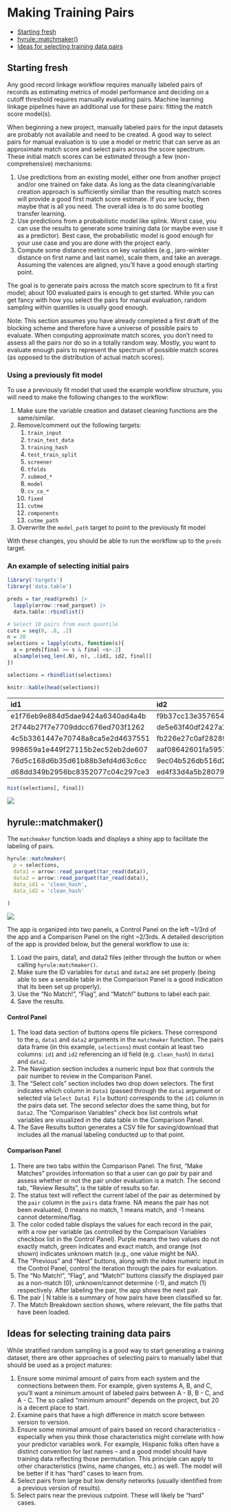 # Making Training Pairs


- [Starting fresh](#starting-fresh)
- [hyrule::matchmaker()](#hyrulematchmaker)
- [Ideas for selecting training data
  pairs](#ideas-for-selecting-training-data-pairs)

## Starting fresh

Any good record linkage workflow requires manually labeled pairs of
records as estimating metrics of model performance and deciding on a
cutoff threshold requires manually evaluating pairs. Machine learning
linkage pipelines have an additional use for these pairs: fitting the
match score model(s).

When beginning a new project, manually labeled pairs for the input
datasets are probably not available and need to be created. A good way
to select pairs for manual evaluation is to use a model or metric that
can serve as an approximate match score and select pairs across the
score spectrum. These initial match scores can be estimated through a
few (non-comprehensive) mechanisms:

1.  Use predictions from an existing model, either one from another
    project and/or one trained on fake data. As long as the data
    cleaning/variable creation approach is sufficiently similiar than
    the resulting match scores will provide a good first match score
    estimate. If you are lucky, then maybe that is all you need. The
    overall idea is to do some bootleg transfer learning.
2.  Use predictions from a probabilistic model like splink. Worst case,
    you can use the results to generate some training data (or maybe
    even use it as a predictor). Best case, the probabilistic model is
    good enough for your use case and you are done with the project
    early.
3.  Compute some distance metrics on key variables (e.g., jaro-winkler
    distance on first name and last name), scale them, and take an
    average. Assuming the valences are aligned, you’ll have a good
    enough starting point.

The goal is to generate pairs across the match score spectrum to fit a
first model; about 100 evaluated pairs is enough to get started. While
you can get fancy with how you select the pairs for manual evaluation,
random sampling within quantiles is usually good enough.

Note: This section assumes you have already completed a first draft of
the blocking scheme and therefore have a universe of possible pairs to
evaluate. When computing approximate match scores, you don’t need to
assess all the pairs nor do so in a totally random way. Mostly, you want
to evaluate enough pairs to represent the spectrum of possible match
scores (as opposed to the distribution of actual match scores).

### Using a previously fit model

To use a previously fit model that used the example workflow structure,
you will need to make the following changes to the workflow:

1.  Make sure the variable creation and dataset cleaning functions are
    the same/similar.
2.  Remove/comment out the following targets:
    1.  `train_input`
    2.  `train_test_data`
    3.  `training_hash`
    4.  `test_train_split`
    5.  `screener`
    6.  `tfolds`
    7.  `submod_*`
    8.  `model`
    9.  `cv_co_*`
    10. `fixed`
    11. `cutme`
    12. `components`
    13. `cutme_path`
3.  Overwrite the `model_path` target to point to the previously fit
    model

With these changes, you should be able to run the workflow up to the
`preds` target.

### An example of selecting initial pairs

``` r
library('targets')
library('data.table')

preds = tar_read(preds) |>
  lapply(arrow::read_parquet) |>
  data.table::rbindlist()

# Select 10 pairs from each quantile
cuts = seq(0, .8, .2)
n = 20
selections = lapply(cuts, function(s){
  a = preds[final >= s & final <s+.2]
  a[sample(seq_len(.N), n), .(id1, id2, final)]
})

selections = rbindlist(selections)

knitr::kable(head(selections))
```

| id1                              | id2                              | final |
|:---------------------------------|:---------------------------------|------:|
| e1f76eb9e884d5dae9424a6340ad4a4b | f9b37cc13e357654a9253120a01f5762 | 0.119 |
| 2f744b27f7e7709ddcc676ed703f1262 | de5e63f40df2427a1c33d8f57aec72d4 | 0.139 |
| 4c5b3361447e70748a8ca5e2d4637551 | fb226e27c0af282894f6d8369b46610a | 0.164 |
| 998659a1e449f27115b2ec52eb2de607 | aaf08642601fa5957808b6f4844b1bc0 | 0.162 |
| 76d5c168d6b35d61b88b3efd4d63c6cc | 9ec04b526db516d267713f42ff04a6a8 | 0.120 |
| d68dd349b2956bc8352077c04c297ce3 | ed4f33d4a5b2807990c8bb02b7ec31ac | 0.139 |

``` r
hist(selections[, final])
```

![](train_pairs_files/figure-commonmark/unnamed-chunk-1-1.png)

## hyrule::matchmaker()

The `matchmaker` function loads and displays a shiny app to facilitate
the labeling of pairs.

``` r
hyrule::matchmaker(
  p = selections,
  data1 = arrow::read_parquet(tar_read(data)),
  data2 = arrow::read_parquet(tar_read(data)),
  data_id1 = 'clean_hash',
  data_id2 = 'clean_hash'
  
)
```

![](matchmaker.png)

The app is organized into two panels, a Control Panel on the left ~1/3rd
of the app and a Comparison Panel on the right ~2/3rds. A detailed
description of the app is provided below, but the general workflow to
use is:

1.  Load the pairs, data1, and data2 files (either through the button or
    when calling `hyrule:matchmaker()`.
2.  Make sure the ID variables for `data1` and `data2` are set properly
    (being able to see a sensible table in the Comparison Panel is a
    good indication that its been set up properly).
3.  Use the “No Match!”, “Flag”, and “Match!” buttons to label each
    pair.
4.  Save the results.

#### Control Panel

1.  The load data section of buttons opens file pickers. These
    correspond to the `p`, `data1` and `data2` arguments in the
    `matchmaker` function. The pairs data frame (in this example,
    `selections`) must contain at least two columns: `id1` and `id2`
    referencing an id field (e.g. `clean_hash`) in `data1` and `data2`.
2.  The Navigation section includes a numeric input box that controls
    the pair number to review in the Comparison Panel.
3.  The “Select cols” section includes two drop down selectors. The
    first indicates which column in `Data1` (passed through the `data1`
    argument or selected via `Select Data1 File` button) corresponds to
    the `id1` column in the pairs data set. The second selector does the
    same thing, but for `Data2`. The “Comparison Variables” check box
    list controls what variables are visualized in the data table in the
    Comparison Panel.
4.  The Save Results button generates a CSV file for saving/download
    that includes all the manual labeling conducted up to that point.

#### Comparison Panel

1.  There are two tabs within the Comparison Panel. The first, “Make
    Matches” provides information so that a user can go pair by pair and
    assess whether or not the pair under evaluation is a match. The
    second tab, “Review Results”, is the table of results so far.
2.  The status text will reflect the current label of the pair as
    determined by the `pair` column in the `pairs` data frame. NA means
    the pair has not been evaluated, 0 means no match, 1 means match,
    and -1 means cannot determine/flag.
3.  The color coded table displays the values for each record in the
    pair, with a row per variable (as controlled by the Comparison
    Variables checkbox list in the Control Panel). Purple means the two
    values do not exactly match, green indicates and exact match, and
    orange (not shown) indicates unknown match (e.g., one value might be
    NA).
4.  The “Previous” and “Next” buttons, along with the index numeric
    input in the Control Panel, control the iteration through the pairs
    for evaluation.
5.  The “No Match!”, “Flag”, and “Match!” buttons classify the displayed
    pair as a non-match (0), unknown/cannot determine (-1), and
    match (1) respectively. After labeling the pair, the app shows the
    next pair.
6.  The pair \| N table is a summary of how pairs have been classified
    so far.
7.  The Match Breakdown section shows, where relevant, the file paths
    that have been loaded.

## Ideas for selecting training data pairs

While stratified random sampling is a good way to start generating a
training dataset, there are other approaches of selecting pairs to
manually label that should be used as a project matures:

1.  Ensure some minimal amount of pairs from each system and the
    connections between them. For example, given systems A, B, and C,
    you’ll want a minimum amount of labeled pairs between A - B, B - C,
    and A - C. The so called “minimum amount” depends on the project,
    but 20 is a decent place to start.
2.  Examine pairs that have a high difference in match score between
    version to version.
3.  Ensure some minimal amount of pairs based on record
    characteristics - especially when you think those characteristics
    might correlate with how your predictor variables work. For example,
    Hispanic folks often have a distinct convention for last names – and
    a good model should have training data reflecting those permutation.
    This principle can apply to other characteristics (twins, name
    changes, etc.) as well. The model will be better if it has “hard”
    cases to learn from.
4.  Select pairs from large but low density networks (usually identified
    from a previous version of results).
5.  Select pairs near the previous cutpoint. These will likely be “hard”
    cases.
